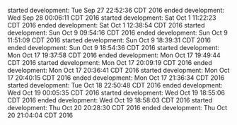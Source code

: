 started development: Tue Sep 27 22:52:36 CDT 2016
ended development: Wed Sep 28 00:06:11 CDT 2016
started development: Sat Oct  1 11:22:23 CDT 2016
ended development: Sat Oct  1 12:38:54 CDT 2016
started development: Sun Oct  9 09:54:16 CDT 2016
ended development: Sun Oct  9 11:51:09 CDT 2016
started development: Sun Oct  9 18:39:31 CDT 2016
ended development: Sun Oct  9 18:54:36 CDT 2016
started development: Mon Oct 17 19:37:58 CDT 2016
ended development: Mon Oct 17 19:49:44 CDT 2016
started development: Mon Oct 17 20:09:19 CDT 2016
ended development: Mon Oct 17 20:36:41 CDT 2016
started development: Mon Oct 17 20:40:15 CDT 2016
ended development: Mon Oct 17 21:36:34 CDT 2016
started development: Tue Oct 18 22:50:48 CDT 2016
ended development: Wed Oct 19 00:05:35 CDT 2016
started development: Wed Oct 19 18:55:06 CDT 2016
ended development: Wed Oct 19 18:58:03 CDT 2016
started development: Thu Oct 20 20:28:30 CDT 2016
ended development: Thu Oct 20 21:04:04 CDT 2016
